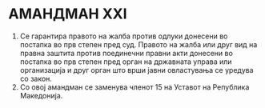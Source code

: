 # АМАНДМАН XXI

1. Се гарантира правото на жалба против одлуки донесени во постапка во прв степен пред суд.
Правото на жалба или друг вид на правна заштита против поединечни правни акти донесени во постапка во прв степен пред орган на државната управа или организација и друг орган што врши јавни овластувања се уредува со закон.
2. Со овој амандман се заменува членот 15 на Уставот на Република Македонија.
